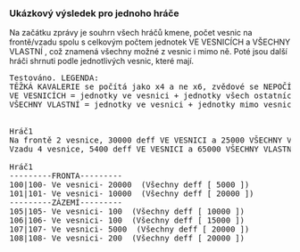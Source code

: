 ### Ukázkový výsledek pro jednoho hráče

<div class="p-3 mb-2 bg-light text-dark"><i class="bi bi-info-square"></i> Na začátku zprávy je souhrn všech hráčů kmene, počet vesnic na frontě/vzadu spolu s celkovým počtem jednotek <span class = "md-error"> VE VESNICÍCH </span> a <span class = "md-error"> VŠECHNY VLASTNÍ </span>, což znamená všechny možné z vesnic i mimo ně. Poté jsou další hráči shrnuti podle jednotlivých vesnic, které mají.</div>

<pre class="md-pre">
Testováno. LEGENDA: 
TĚŽKÁ KAVALERIE se počítá jako x4 a ne x6, zvědové se NEPOČÍTAJÍ.
VE VESNICÍCH = jednotky ve vesnici + jednotky všech ostatních.
VŠECHNY VLASTNÍ = jednotky ve vesnici + jednotky mimo vesnici.


Hráč1
Na frontě 2 vesnice, 30000 deff VE VESNICI a 25000 VŠECHNY VLASTNÍ.
Vzadu 4 vesnice, 5400 deff VE VESNICI a 65000 VŠECHNY VLASTNÍ.

Hráč1
---------FRONTA---------
100|100- Ve vesnici- 20000  (Všechny deff [ 5000 ])
101|101- Ve vesnici- 10000  (Všechny deff [ 20000 ])
---------ZÁZEMÍ---------
105|105- Ve vesnici- 100  (Všechny deff [ 10000 ])
106|106- Ve vesnici- 100  (Všechny deff [ 15000 ])
107|107- Ve vesnici- 5000  (Všechny deff [ 20000 ])
108|108- Ve vesnici- 200  (Všechny deff [ 20000 ])
</pre>
